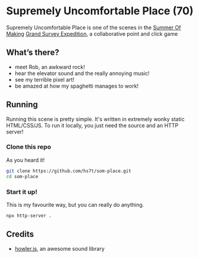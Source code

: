 # Supremely Uncomfortable Place (70)

Supremely Uncomfortable Place is one of the scenes in the [Summer Of Making](https://summer.hackclub.com/) [Grand Survey Expedition](https://summer.hackclub.com/s), a collaborative point and click game

## What’s there?
- meet Rob, an awkward rock!
- hear the elevator sound and the really annoying music!
- see my terrible pixel art!
- be amazed at how my spaghetti manages to work!

## Running

Running this scene is pretty simple. It's written in extremely wonky static HTML/CSS/JS. To run it locally, you just need the source and an HTTP server!

### Clone this repo

As you heard it!

```bash
git clone https://github.com/hs7t/som-place.git
cd som-place
```

### Start it up!

This is my favourite way, but you can really do anything.

```bash
npx http-server .
```

## Credits

- [howler.js](https://howlerjs.org/), an awesome sound library 

